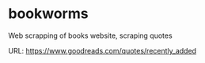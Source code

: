 # bookworms
Web scrapping of books website, scraping quotes

URL: https://www.goodreads.com/quotes/recently_added
